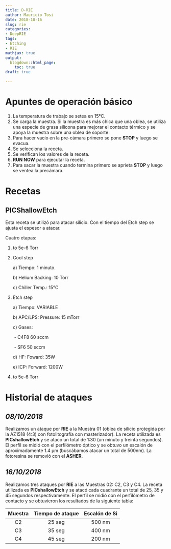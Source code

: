 ```yaml
---
title: D-RIE
author: Mauricio Tosi
date: 2018-10-16
slug: rie
categories:
- DeepRIE
tags:
- Etching
- RIE
mathjax: true
output:
  blogdown::html_page:
    toc: true
draft: true

---
```

# Apuntes de operación básico

1. La temperatura de trabajo se setea en 15°C.
2. Se carga la muestra. Si la muestra es más chica que una oblea, se utiliza una especie de grasa silicona para mejorar el contacto térmico y se apoya la muestra sobre una oblea de soporte.
3. Para hacer vacío en la pre-cámara primero se pone **STOP** y luego se evacua.
4. Se selecciona la receta.
5. Se verifican los valores de la receta.
6. **RUN NOW** para ejecutar la receta.
7. Para sacar la muestra cuando termina primero se aprieta **STOP** y luego se ventea la precámara.

# Recetas

## PICShallowEtch

Esta receta se utilizó para atacar silicio. Con el tiempo del Etch step se ajusta el espesor a atacar.

Cuatro etapas:

1. to 5e-6 Torr
2. Cool step

   a) Tiempo: 1 minuto.

   b) Helium Backing: 10 Torr

   c) Chiller Temp.: 15°C
3. Etch step

   a) Tiempo: VARIABLE

   b) APC/LPS: Pressure: 15 mTorr

   c) Gases:

   ​		- C4F8 60 sccm

   ​		- SF6 50 sccm

   d) HF: Foward: 35W

   e) ICP: Forward: 1200W
4. to 5e-6 Torr

# Historial de ataques

## _08/10/2018_

Realizamos un ataque por **RIE** a la Muestra 01 (oblea de silicio protegida por la AZ1518 (4:3) con fotolitografía con masterizador). La receta utilizada es **PICshallowEtch** y se atacó un total de 1:30 (un minuto y treinta segundos). El perfil se midió con el perfilómetro óptico y se obtuvo un escalón de aproximadamente 1.4 µm (buscábamos atacar un total de 500nm). La fotoresina se removió con el **ASHER**.

## _16/10/2018_

Realizamos tres ataques por **RIE** a las Muestras 02: C2, C3 y C4. La receta utilizada es **PICshallowEtch** y se atacó cada cuadrante un total de 25, 35 y 45 segundos respectivamente. El perfil se midió con el perfilómetro de contacto y se obtuvieron los resultados de la siguiente tabla:

| Muestra | Tiempo de ataque | Escalón de Si |
| :---: | :---: | :---: |
| C2 | 25 seg | 500 nm |
| C3 | 35 seg | 400 nm |
| C4 | 45 seg | 200 nm |

​
